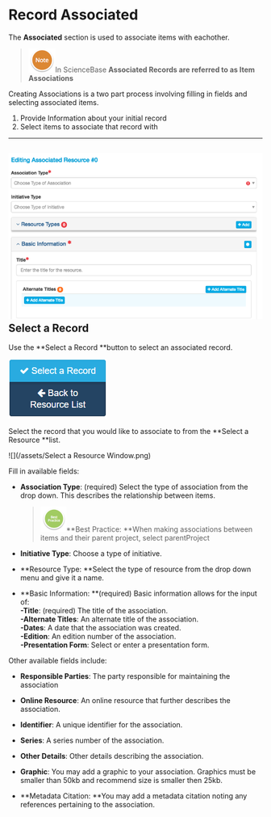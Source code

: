 # Record Associated

The **Associated** section is used to associate items with eachother.

> ![](/assets/NoteSmall.png)In ScienceBase **Associated Records **are referred to as** Item Associations**

Creating Associations is a two part process involving filling in fields and selecting associated items.

1. Provide Information about your initial record
2. Select items to associate that record with

---

## ![](/assets/AssociatedScreenshot.png)Select a Record

Use the **Select a Record **button to select an associated record.

![](/assets/Select_a_Record_Button.png)

Select the record that you would like to associate to from the **Select a Resource **list.

![](/assets/Select a Resource Window.png)

Fill in available fields:

* **Association Type**: \(required\) Select the type of association from the drop down. This describes the relationship between items.

  > ![](/assets/BestPracticeSmall.png)**Best Practice: **When making associations between items and their parent project, select parentProject

* **Initiative Type**: Choose a type of initiative.

* **Resource Type: **Select the type of resource from the drop down menu and give it a name.

* **Basic Information: **\(required\) Basic information allows for the input of:  
  **-Title**: \(required\) The title of the association.  
  **-Alternate Titles**: An alternate title of the association.  
  **-Dates**: A date that the association was created.  
  **-Edition**: An edition number of the association.  
  **-Presentation Form**: Select or enter a presentation form.

Other available fields include:

* **Responsible Parties**: The party responsible for maintaining the association

* **Online Resource**: An online resource that further describes the association.

* **Identifier**: A unique identifier for the association.

* **Series**: A series number of the association.

* **Other Details**: Other details describing the association.

* **Graphic**: You may add a graphic to your association. Graphics must be smaller than 50kb  and recommend size is smaller then 25kb.

* **Metadata Citation: **You may add a metadata citation noting any references pertaining to the association.



